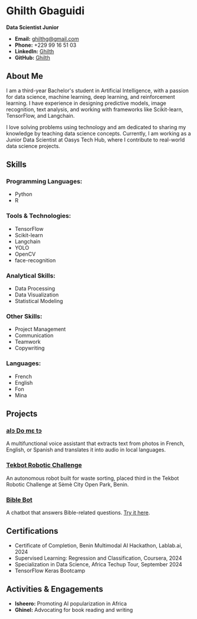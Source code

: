 # Ghilth Gbaguidi

**Data Scientist Junior**

- **Email:** ghilthg@gmail.com
- **Phone:** +229 99 16 51 03
- **LinkedIn:** [Ghilth](https://www.linkedin.com/in/ghilth/)
- **GitHub:** [Ghilth](https://github.com/Ghilth)

## About Me

I am a third-year Bachelor's student in Artificial Intelligence, with a passion for data science, machine learning, deep learning, and reinforcement learning. I have experience in designing predictive models, image recognition, text analysis, and working with frameworks like Scikit-learn, TensorFlow, and Langchain.

I love solving problems using technology and am dedicated to sharing my knowledge by teaching data science concepts. Currently, I am working as a Junior Data Scientist at Oasys Tech Hub, where I contribute to real-world data science projects.

## Skills

### Programming Languages:
- Python
- R

### Tools & Technologies:
- TensorFlow
- Scikit-learn
- Langchain
- YOLO
- OpenCV
- face-recognition

### Analytical Skills:
- Data Processing
- Data Visualization
- Statistical Modeling

### Other Skills:
- Project Management
- Communication
- Teamwork
- Copywriting

### Languages:
- French
- English
- Fon
- Mina

## Projects

### [alɔ Do mɛ tɔ](https://lablab.ai/event/benin-multimodal-ai-hackathon)
A multifunctional voice assistant that extracts text from photos in French, English, or Spanish and translates it into audio in local languages.

### [Tekbot Robotic Challenge](https://www.youtube.com/watch?v=WWP9Oqf3x8o)
An autonomous robot built for waste sorting, placed third in the Tekbot Robotic Challenge at Sèmè City Open Park, Benin.

### [Bible Bot](https://github.com/Ghilth/Bible_bot)
A chatbot that answers Bible-related questions. [Try it here](https://ghilth-bible-bot-app-6lzncf.streamlit.app/).


## Certifications

- Certificate of Completion, Benin Multimodal AI Hackathon, Lablab.ai, 2024
- Supervised Learning: Regression and Classification, Coursera, 2024
- Specialization in Data Science, Africa Techup Tour, September 2024
- TensorFlow Keras Bootcamp

## Activities & Engagements

- **Isheero:** Promoting AI popularization in Africa
- **Ghinel:** Advocating for book reading and writing
